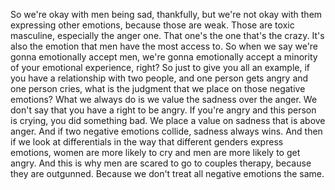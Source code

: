 So we're okay with men being sad, thankfully, but we're not okay with them expressing other emotions, because those are weak. Those are toxic masculine, especially the anger one. That one's the one that's the crazy. It's also the emotion that men have the most access to. So when we say we're gonna emotionally accept men, we're gonna emotionally accept a minority of your emotional experience, right? So just to give you all an example, if you have a relationship with two people, and one person gets angry and one person cries, what is the judgment that we place on those negative emotions? What we always do is we value the sadness over the anger. We don't say that you have a right to be angry. If you're angry and this person is crying, you did something bad. We place a value on sadness that is above anger. And if two negative emotions collide, sadness always wins. And then if we look at differentials in the way that different genders express emotions, women are more likely to cry and men are more likely to get angry. And this is why men are scared to go to couples therapy, because they are outgunned. Because we don't treat all negative emotions the same.